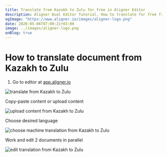 ```yaml
---
title: Translate from Kazakh to Zulu for free in Aligner Editor
description: Aligner Dual Editor Tutorial. How to translate for free from Kazakh to Zulu. Aligner is multilingual document management platform. 
ogImage: "https://www.aligner.io/images/aligner-logo.png"
date: 2020-05-06T07:09:21+03:00
image: ../images/aligner-logo.png
onBlog: true
---
```


# How to translate document from Kazakh to Zulu

1. Go to editor at [app.aligner.io](https://app.aligner.io "Aligner App web page")

![translate from Kazakh to Zulu](../aligner-blank-editor.png "translate from Kazakh to Zulu")

Copy-paste content or upload content

![upload content from Kazakh to Zulu](../aligner-uploaded-document.png "upload content from Kazakh to Zulu")

Choose desired language

![choose machine translation from Kazakh to Zulu](../aligner-language-dropdown.png "choose machine translation from Kazakh to Zulu")

Work and edit 2 documents in parallel

![edit translation from Kazakh to Zulu](../aligner-double-sitded-editor.png "edit translation from Kazakh to Zulu")

